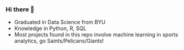 ### Hi there 👋

-  Graduated in Data Science from BYU
-  Knowledge in Python, R, SQL
-  Most projects found in this repo involve machine learning in sports analytics, go Saints/Pelicans/Giants!

